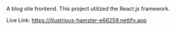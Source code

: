A blog site frontend. This project utilized the React.js framework.

Live Link: https://illustrious-hamster-e66259.netlify.app
